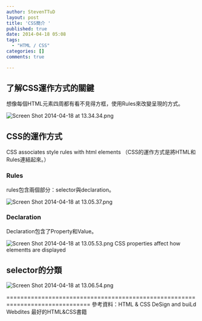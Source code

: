 ```yaml
---
author: StevenTTuD
layout: post
title: 'CSS簡介 '
published: true
date: 2014-04-18 05:08
tags:
  - "HTML / CSS"
categories: []
comments: true

---
```

## 了解CSS運作方式的關鍵
想像每個HTML元素四周都有看不見得方框，使用Rules來改變呈現的方式。

![Screen Shot 2014-04-18 at 13.34.34.png](http://user-image.logdown.io/user/6619/blog/6590/post/194664/wtO9ePsOQXeb1jMxn0gq_Screen%20Shot%202014-04-18%20at%2013.34.34.png)

## CSS的運作方式
CSS associates style rules with html elements
（CSS的運作方式是將HTML和Rules連結起來。）

### Rules
rules包含兩個部分：selector與declaration。

![Screen Shot 2014-04-18 at 13.05.37.png](http://user-image.logdown.io/user/6619/blog/6590/post/194664/uH31Fj02ThGmlBrqJ81r_Screen%20Shot%202014-04-18%20at%2013.05.37.png)
### Declaration
Declaration包含了Property和Value。

![Screen Shot 2014-04-18 at 13.05.53.png](http://user-image.logdown.io/user/6619/blog/6590/post/194664/BbOEyLrBS8WKEy3bDErG_Screen%20Shot%202014-04-18%20at%2013.05.53.png)
CSS properties affect how elementts are displayed

## selector的分類

![Screen Shot 2014-04-18 at 13.06.54.png](http://user-image.logdown.io/user/6619/blog/6590/post/194664/cVDmOfcQxuK94c0FvhE3_Screen%20Shot%202014-04-18%20at%2013.06.54.png)

==============================================================================
參考資料：HTML & CSS DeSign and buiLd Webdites 最好的HTML&CSS書籍
